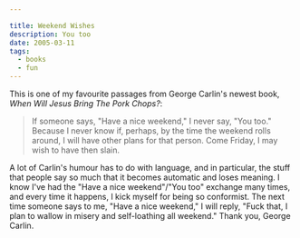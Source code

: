 ```yaml
---

title: Weekend Wishes
description: You too
date: 2005-03-11
tags:
  - books
  - fun
---
```


This is one of my favourite passages from George Carlin's newest book, _When Will Jesus Bring The Pork Chops?_:  

> If someone says, "Have a nice weekend," I never say, "You too." Because I never know if, perhaps, by the time the weekend rolls around, I will have other plans for that person. Come Friday, I may wish to have then slain.  

A lot of Carlin's humour has to do with language, and in particular, the stuff that people say so much that it becomes automatic and loses meaning. I know I've had the "Have a nice weekend"/"You too" exchange many times, and every time it happens, I kick myself for being so conformist. The next time someone says to me, "Have a nice weekend," I will reply, "Fuck that, I plan to wallow in misery and self-loathing all weekend." Thank you, George Carlin.